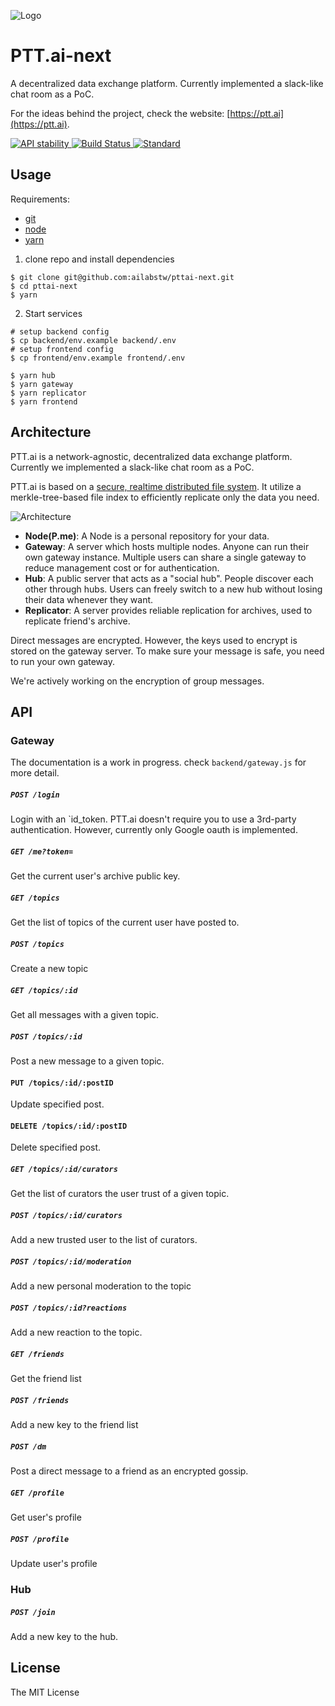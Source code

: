 ![Logo](https://raw.githubusercontent.com/ailabstw/pttai-next/master/github_assets/logo.png)

# PTT.ai-next

A decentralized data exchange platform. Currently implemented a slack-like chat room as a PoC.

For the ideas behind the project, check the website: [https://ptt.ai](https://ptt.ai).

<!-- Stability -->
<a href="https://nodejs.org/api/documentation.html#documentation_stability_index">
<img src="https://img.shields.io/badge/stability-experimental-orange.svg"
  alt="API stability" />
</a>

<!-- Build Status -->
<a href="https://travis-ci.org/choojs/choo">
<img src="https://travis-ci.org/ailabstw/pttai-next.svg?branch=master"
  alt="Build Status" />
</a>

<!-- Standard -->
<a href="https://standardjs.com">
<img src="https://img.shields.io/badge/code%20style-standard-brightgreen.svg"
  alt="Standard" />
</a>


## Usage

Requirements:

* [git](https://git-scm.com)
* [node](https://nodejs.org/en/)
* [yarn](https://yarnpkg.com/zh-Hant/)

1. clone repo and install dependencies

```
$ git clone git@github.com:ailabstw/pttai-next.git
$ cd pttai-next
$ yarn
```

2. Start services

```
# setup backend config
$ cp backend/env.example backend/.env
# setup frontend config
$ cp frontend/env.example frontend/.env

$ yarn hub
$ yarn gateway
$ yarn replicator
$ yarn frontend
```

## Architecture

PTT.ai is a network-agnostic, decentralized data exchange platform. Currently we implemented a slack-like chat room as a PoC.

PTT.ai is based on a [secure, realtime distributed file system](https://github.com/mafintosh/hyperdrive). It utilize a merkle-tree-based file index to efficiently replicate only the data you need.

![Architecture](https://raw.githubusercontent.com/ailabstw/pttai-next/master/github_assets/arch.png)

* **Node(P.me)**: A Node is a personal repository for your data.
* **Gateway**: A server which hosts multiple nodes. Anyone can run their own gateway instance. Multiple users can share a single gateway to reduce management cost or for authentication.
* **Hub**: A public server that acts as a "social hub". People discover each other through hubs. Users can freely switch to a new hub without losing their data whenever they want.
* **Replicator**: A server provides reliable replication for archives, used to replicate friend's archive.

Direct messages are encrypted. However, the keys used to encrypt is stored on the gateway server. To make sure your message is safe, you need to run your own gateway.

We're actively working on the encryption of group messages.

## API

### Gateway

The documentation is a work in progress. check `backend/gateway.js` for more detail.

##### `POST /login`

Login with an `id_token. PTT.ai doesn't require you to use a 3rd-party authentication. However, currently only Google oauth is implemented.

##### `GET /me?token=`

Get the current user's archive public key.

##### `GET /topics`

Get the list of topics of the current user have posted to.

##### `POST /topics`

Create a new topic

##### `GET /topics/:id`

Get all messages with a given topic.

##### `POST /topics/:id`

Post a new message to a given topic.

#### `PUT /topics/:id/:postID`

Update specified post.

#### `DELETE /topics/:id/:postID`

Delete specified post.

##### `GET /topics/:id/curators`

Get the list of curators the user trust of a given topic.

##### `POST /topics/:id/curators`

Add a new trusted user to the list of curators.

##### `POST /topics/:id/moderation`

Add a new personal moderation to the topic

##### `POST /topics/:id?reactions`

Add a new reaction to the topic.

##### `GET /friends`

Get the friend list

##### `POST /friends`

Add a new key to the friend list

##### `POST /dm`

Post a direct message to a friend as an encrypted gossip.

##### `GET /profile`

Get user's profile

##### `POST /profile`

Update user's profile

### Hub

##### `POST /join`

Add a new key to the hub.

## License

The MIT License
